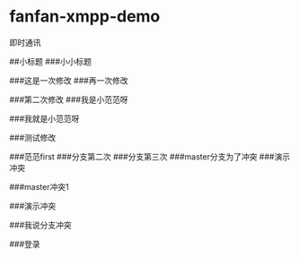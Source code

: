 # fanfan-xmpp-demo
即时通讯

##小标题
###小小标题

###这是一次修改
###再一次修改

###第二次修改
###我是小范范呀

###我就是小范范呀


###测试修改

###范范first
###分支第二次
###分支第三次
###master分支为了冲突
###演示冲突

###master冲突1


###演示冲突

###我说分支冲突


###登录
